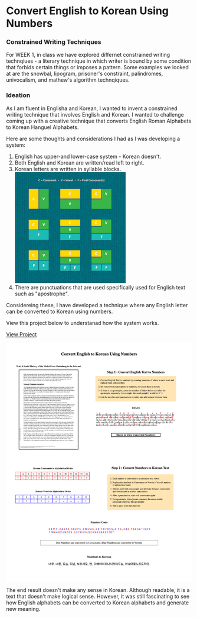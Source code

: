 # Convert English to Korean Using Numbers

### Constrained Writing Techniques

For WEEK 1, in class we have explored differnet constrained writing technqiues - a literary technique in which writer is bound by some condition that forbids certain things or imposes a pattern. Some examples we looked at are the snowbal, lipogram, prisoner's constraint, palindromes, univocalism, and mathew's algorithm technqiques. 

### Ideation

As I am fluent in Englisha and Korean, I wanted to invent a constrained writing technique that involves English and Korean. I wanted to challenge coming up with a creative technique that converts English Roman Alphabets to Korean Hanguel Alphabets. 

Here are some thoughts and considerations I had as I was developing a system:

1) English has upper-and lower-case system - Korean doesn't.
2) Both English and Korean are written/read left to right.
3) Korean letters are written in syllable blocks.
![](images/block.jpg)
4) There are punctuations that are used specifically used for English text such as "apostrophe".

Considereing these, I have developed a technique where any English letter can be converted to Korean using numbers.

View this project below to understanad how the system works. 

[View Project](https://soojin-lee0819.github.io/Constrained-Writing/)

![](alphabetsnumbersandpatterns.png)

The end result doesn't make any sense in Korean. Although readable, it is a text that doesn't make logical sense. However, it was still fascinating to see how English alphabets can be converted to Korean alphabets and generate new meaning. 
